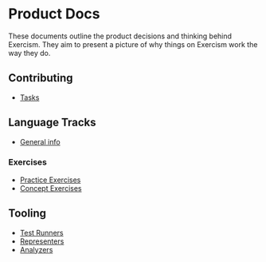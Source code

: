 # Product Docs

These documents outline the product decisions and thinking behind Exercism.
They aim to present a picture of why things on Exercism work the way they do.

## Contributing

- [Tasks](/docs/building/product/tasks)

## Language Tracks

- [General info](/docs/building/product/tracks)

### Exercises

- [Practice Exercises](/docs/building/product/practice-exercises)
- [Concept Exercises](/docs/building/product/concept-exercises)

## Tooling

- [Test Runners](/docs/building/product/test-runners)
- [Representers](/docs/building/product/representers)
- [Analyzers](/docs/building/product/analyzers)
